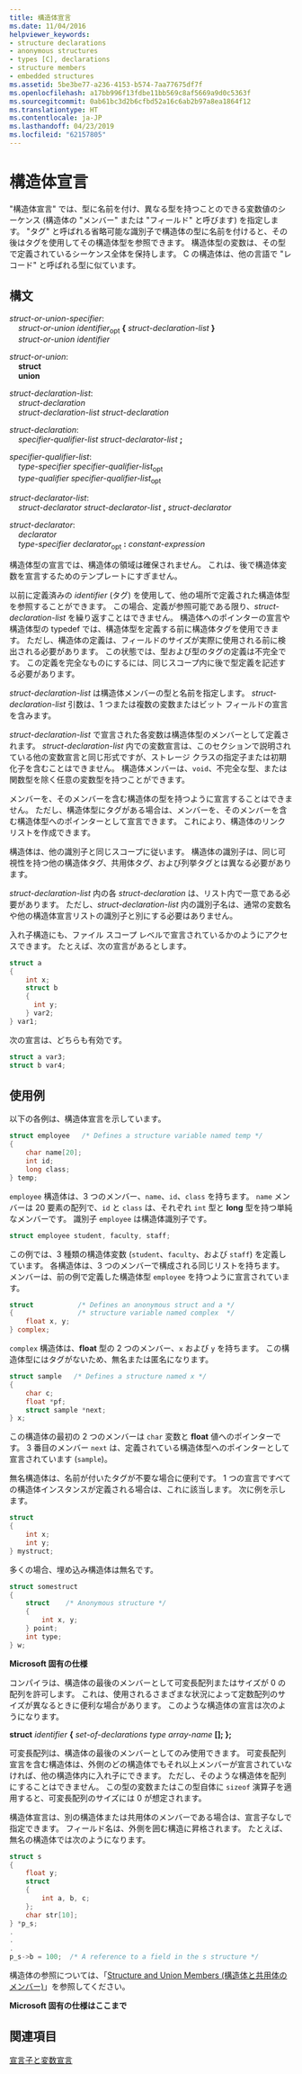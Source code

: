```yaml
---
title: 構造体宣言
ms.date: 11/04/2016
helpviewer_keywords:
- structure declarations
- anonymous structures
- types [C], declarations
- structure members
- embedded structures
ms.assetid: 5be3be77-a236-4153-b574-7aa77675df7f
ms.openlocfilehash: a17bb996f13fdbe11bb569c8af5669a9d0c5363f
ms.sourcegitcommit: 0ab61bc3d2b6cfbd52a16c6ab2b97a8ea1864f12
ms.translationtype: HT
ms.contentlocale: ja-JP
ms.lasthandoff: 04/23/2019
ms.locfileid: "62157805"
---
```

# <a name="structure-declarations"></a>構造体宣言

"構造体宣言" では、型に名前を付け、異なる型を持つことのできる変数値のシーケンス (構造体の "メンバー" または "フィールド" と呼びます) を指定します。 "タグ" と呼ばれる省略可能な識別子で構造体の型に名前を付けると、その後はタグを使用してその構造体型を参照できます。 構造体型の変数は、その型で定義されているシーケンス全体を保持します。 C の構造体は、他の言語で "レコード" と呼ばれる型に似ています。

## <a name="syntax"></a>構文

*struct-or-union-specifier*:<br/>
&nbsp;&nbsp;&nbsp;&nbsp;*struct-or-union* *identifier*<sub>opt</sub> **{** *struct-declaration-list* **}**<br/>
&nbsp;&nbsp;&nbsp;&nbsp;*struct-or-union* *identifier*

*struct-or-union*:<br/>
&nbsp;&nbsp;&nbsp;&nbsp;**struct**<br/>
&nbsp;&nbsp;&nbsp;&nbsp;**union**

*struct-declaration-list*:<br/>
&nbsp;&nbsp;&nbsp;&nbsp;*struct-declaration*<br/>
&nbsp;&nbsp;&nbsp;&nbsp;*struct-declaration-list* *struct-declaration*

*struct-declaration*:<br/>
&nbsp;&nbsp;&nbsp;&nbsp;*specifier-qualifier-list* *struct-declarator-list* **;**

*specifier-qualifier-list*:<br/>
&nbsp;&nbsp;&nbsp;&nbsp;*type-specifier* *specifier-qualifier-list*<sub>opt</sub><br/>
&nbsp;&nbsp;&nbsp;&nbsp;*type-qualifier* *specifier-qualifier-list*<sub>opt</sub>

*struct-declarator-list*:<br/>
&nbsp;&nbsp;&nbsp;&nbsp;*struct-declarator* *struct-declarator-list* **,** *struct-declarator*

*struct-declarator*:<br/>
&nbsp;&nbsp;&nbsp;&nbsp;*declarator*<br/>
&nbsp;&nbsp;&nbsp;&nbsp;*type-specifier* *declarator*<sub>opt</sub> **:** *constant-expression*

構造体型の宣言では、構造体の領域は確保されません。 これは、後で構造体変数を宣言するためのテンプレートにすぎません。

以前に定義済みの *identifier* (タグ) を使用して、他の場所で定義された構造体型を参照することができます。 この場合、定義が参照可能である限り、*struct-declaration-list* を繰り返すことはできません。 構造体へのポインターの宣言や構造体型の typedef では、構造体型を定義する前に構造体タグを使用できます。 ただし、構造体の定義は、フィールドのサイズが実際に使用される前に検出される必要があります。 この状態では、型および型のタグの定義は不完全です。 この定義を完全なものにするには、同じスコープ内に後で型定義を記述する必要があります。

*struct-declaration-list* は構造体メンバーの型と名前を指定します。 *struct-declaration-list* 引数は、1 つまたは複数の変数またはビット フィールドの宣言を含みます。

*struct-declaration-list* で宣言された各変数は構造体型のメンバーとして定義されます。 *struct-declaration-list* 内での変数宣言は、このセクションで説明されている他の変数宣言と同じ形式ですが、ストレージ クラスの指定子または初期化子を含むことはできません。 構造体メンバーは、`void`、不完全な型、または関数型を除く任意の変数型を持つことができます。

メンバーを、そのメンバーを含む構造体の型を持つように宣言することはできません。 ただし、構造体型にタグがある場合は、メンバーを、そのメンバーを含む構造体型へのポインターとして宣言できます。 これにより、構造体のリンク リストを作成できます。

構造体は、他の識別子と同じスコープに従います。 構造体の識別子は、同じ可視性を持つ他の構造体タグ、共用体タグ、および列挙タグとは異なる必要があります。

*struct-declaration-list* 内の各 *struct-declaration* は、リスト内で一意である必要があります。 ただし、*struct-declaration-list* 内の識別子名は、通常の変数名や他の構造体宣言リストの識別子と別にする必要はありません。

入れ子構造にも、ファイル スコープ レベルで宣言されているかのようにアクセスできます。 たとえば、次の宣言があるとします。

```C
struct a
{
    int x;
    struct b
    {
      int y;
    } var2;
} var1;
```

次の宣言は、どちらも有効です。

```C
struct a var3;
struct b var4;
```

## <a name="examples"></a>使用例

以下の各例は、構造体宣言を示しています。

```C
struct employee   /* Defines a structure variable named temp */
{
    char name[20];
    int id;
    long class;
} temp;
```

`employee` 構造体は、3 つのメンバー、`name`、`id`、`class` を持ちます。 `name` メンバーは 20 要素の配列で、`id` と `class` は、それぞれ `int` 型と **long** 型を持つ単純なメンバーです。 識別子 `employee` は構造体識別子です。

```C
struct employee student, faculty, staff;
```

この例では、3 種類の構造体変数 (`student`、`faculty`、および `staff`) を定義しています。 各構造体は、3 つのメンバーで構成される同じリストを持ちます。 メンバーは、前の例で定義した構造体型 `employee` を持つように宣言されています。

```C
struct           /* Defines an anonymous struct and a */
{                /* structure variable named complex  */
    float x, y;
} complex;
```

`complex` 構造体は、**float** 型の 2 つのメンバー、`x` および `y` を持ちます。 この構造体型にはタグがないため、無名または匿名になります。

```C
struct sample   /* Defines a structure named x */
{
    char c;
    float *pf;
    struct sample *next;
} x;
```

この構造体の最初の 2 つのメンバーは `char` 変数と **float** 値へのポインターです。 3 番目のメンバー `next` は、定義されている構造体型へのポインターとして宣言されています (`sample`)。

無名構造体は、名前が付いたタグが不要な場合に便利です。 1 つの宣言ですべての構造体インスタンスが定義される場合は、これに該当します。 次に例を示します。

```C
struct
{
    int x;
    int y;
} mystruct;
```

多くの場合、埋め込み構造体は無名です。

```C
struct somestruct
{
    struct    /* Anonymous structure */
    {
        int x, y;
    } point;
    int type;
} w;
```

**Microsoft 固有の仕様**

コンパイラは、構造体の最後のメンバーとして可変長配列またはサイズが 0 の配列を許可します。 これは、使用されるさまざまな状況によって定数配列のサイズが異なるときに便利な場合があります。 このような構造体の宣言は次のようになります。

**struct** *identifier* **{** *set-of-declarations* *type* <em>array-name</em> **\[]; };**

可変長配列は、構造体の最後のメンバーとしてのみ使用できます。 可変長配列宣言を含む構造体は、外側のどの構造体でもそれ以上メンバーが宣言されていなければ、他の構造体内に入れ子にできます。 ただし、そのような構造体を配列にすることはできません。 この型の変数またはこの型自体に `sizeof` 演算子を適用すると、可変長配列のサイズには 0 が想定されます。

構造体宣言は、別の構造体または共用体のメンバーである場合は、宣言子なしで指定できます。 フィールド名は、外側を囲む構造に昇格されます。 たとえば、無名の構造体では次のようになります。

```C
struct s
{
    float y;
    struct
    {
        int a, b, c;
    };
    char str[10];
} *p_s;
.
.
.
p_s->b = 100;  /* A reference to a field in the s structure */
```

構造体の参照については、「[Structure and Union Members (構造体と共用体のメンバー)](../c-language/structure-and-union-members.md)」を参照してください。

**Microsoft 固有の仕様はここまで**

## <a name="see-also"></a>関連項目

[宣言子と変数宣言](../c-language/declarators-and-variable-declarations.md)
